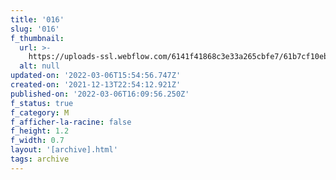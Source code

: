 ```yaml
---
title: '016'
slug: '016'
f_thumbnail:
  url: >-
    https://uploads-ssl.webflow.com/6141f41868c3e33a265cbfe7/61b7cf10eb722e0aa40b6b44_016.jpg
  alt: null
updated-on: '2022-03-06T15:54:56.747Z'
created-on: '2021-12-13T22:54:12.921Z'
published-on: '2022-03-06T16:09:56.250Z'
f_status: true
f_category: M
f_afficher-la-racine: false
f_height: 1.2
f_width: 0.7
layout: '[archive].html'
tags: archive
---
```



